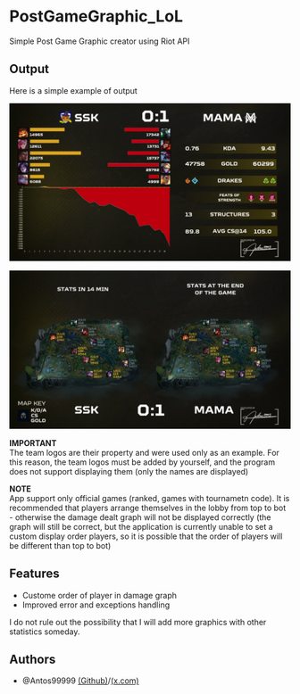 # PostGameGraphic_LoL
Simple Post Game Graphic creator using Riot API

## Output
Here is a simple example of output

![Head 2 Head](https://raw.githubusercontent.com/Antos99999/PostGameGraphic_LoL/refs/heads/main/h2h.png)

![map](https://raw.githubusercontent.com/Antos99999/PostGameGraphic_LoL/refs/heads/main/map.png)

**IMPORTANT**\
The team logos are their property and were used only as an example. For this reason, the team logos must be added by yourself, and the program does not support displaying them (only the names are displayed)

**NOTE**\
App support only official games (ranked, games with tournametn code). It is recommended that players arrange themselves in the lobby from top to bot - otherwise the damage dealt graph will not be displayed correctly (the graph will still be correct, but the application is currently unable to set a custom display order players, so it is possible that the order of players will be different than top to bot)

## Features

- Custome order of player in damage graph
- Improved error and exceptions handling

I do not rule out the possibility that I will add more graphics with other statistics someday.


## Authors

- @Antos99999 [(Github)](https://www.github.com/Antos999)/[(x.com)](https://x.com/antosss_)
